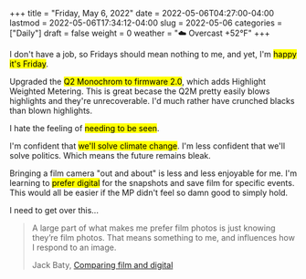 +++
title = "Friday, May  6, 2022"
date = 2022-05-06T04:27:00-04:00
lastmod = 2022-05-06T17:34:12-04:00
slug = 2022-05-06
categories = ["Daily"]
draft = false
weight = 0
weather = "☁️ Overcast +52°F"
+++

I don't have a job, so Fridays should mean nothing to me, and yet, I'm <mark>happy it's Friday</mark>.

Upgraded the <mark>Q2 Monochrom to firmware 2.0</mark>, which adds Highlight Weighted Metering. This is great becase the Q2M pretty easily blows highlights and they're unrecoverable. I'd much rather have crunched blacks than blown highlights.

I hate the feeling of <mark>needing to be seen</mark>.

I'm confident that <mark>we'll solve climate change</mark>. I'm less confident that we'll solve politics. Which means the future remains bleak.

Bringing a film camera "out and about" is less and less enjoyable for me. I'm learning to <mark>prefer digital</mark> for the snapshots and save film for specific events. This would all be easier if the MP didn't feel so damn good to simply hold.

I need to get over this...

> A large part of what makes me prefer film photos is just knowing they’re film photos. That means something to me, and influences how I respond to an image.
>
> Jack Baty, [Comparing film and digital](http://localhost:1313/2022/comparing-film-and-digital-mom/)

[//]: # "Exported with love from a post written in Org mode"
[//]: # "- https://github.com/kaushalmodi/ox-hugo"
